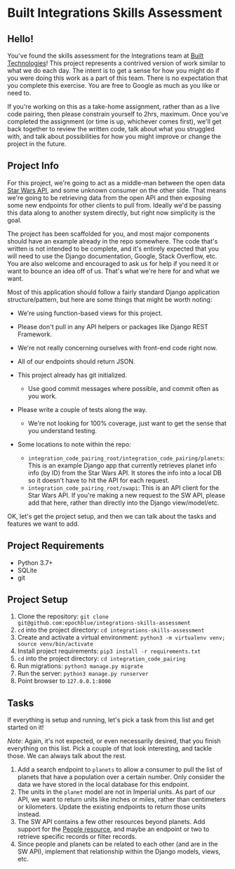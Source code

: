 # Built Integrations Skills Assessment

## Hello!

You've found the skills assessment for the Integrations team at [Built Technologies](https://getbuilt.com/)!
This project represents a contrived version of work similar to what we do each day.
The intent is to get a sense for how you might do if you were doing this work as a part of this team.
There is no expectation that you complete this exercise.
You are free to Google as much as you like or need to.

If you're working on this as a take-home assignment, rather than as a live code pairing, then please constrain yourself to 2hrs, maximum.
Once you've completed the assignment (or time is up, whichever comes first), we'll get back together to review the written code, talk about what you struggled with, and talk about possibilities for how you might improve or change the project in the future.


## Project Info

For this project, we're going to act as a middle-man between the open data [Star Wars API](https://swapi.dev/), and some unknown consumer on the other side. That means we're going to be retrieving data from the open API and then exposing some new endpoints for other clients to pull from. Ideally we'd be passing this data along to another system directly, but right now simplicity is the goal.

The project has been scaffolded for you, and most major components should have an example already in the repo somewhere. The code that's written is not intended to be complete, and it's entirely expected that you will need to use the Django documentation, Google, Stack Overflow, etc. You are also welcome and encouraged to ask us for help if you need it or want to bounce an idea off of us. That's what we're here for and what we want.

Most of this application should follow a fairly standard Django application structure/pattern, but here are some things that might be worth noting:

* We're using function-based views for this project.
* Please don't pull in any API helpers or packages like Django REST Framework.
* We're not really concerning ourselves with front-end code right now.
* All of our endpoints should return JSON.
* This project already has git initialized.
    * Use good commit messages where possible, and commit often as you work.

* Please write a couple of tests along the way.
    * We're not looking for 100% coverage, just want to get the sense that you understand testing.

* Some locations to note within the repo:

    * `integration_code_pairing_root/integration_code_pairing/planets`: This is an example Django app that currently retrieves planet info info (by ID) from the Star Wars API. It stores the info into a local DB so it doesn't have to hit the API for each request.
    * `integration_code_pairing_root/swapi`: This is an API client for the Star Wars API. If you're making a new request to the SW API, please add that here, rather than directly into the Django view/model/etc.

OK, let's get the project setup, and then we can talk about the tasks and features we want to add.

## Project Requirements

* Python 3.7+
* SQLite
* git


## Project Setup 

1. Clone the repository: `git clone git@github.com:epochblue/integrations-skills-assessment`
2. `cd` into the project directory: `cd integrations-skills-assessment`
3. Create and activate a virtual environment: `python3 -m virtualenv venv; source venv/bin/activate`
4. Install project requirements: `pip3 install -r requirements.txt`
5. `cd` into the project directory: `cd integration_code_pairing`
6. Run migrations: `python3 manage.py migrate`
7. Run the server: `python3 manage.py runserver`
8. Point browser to `127.0.0.1:8000`


## Tasks

If everything is setup and running, let's pick a task from this list and get started on it!

_Note_: Again, it's not expected, or even necessarily desired, that you finish everything on this list. Pick a couple of that look interesting, and tackle those. We can always talk about the rest.

1. Add a search endpoint to `planets` to allow a consumer to pull the list of planets that have a population over a certain number. Only consider the data we have stored in the local database for this endpoint.
2. The units in the `planet` model are not in Imperial units. As part of our API, we want to return units like inches or miles, rather than centimeters or kilometers. Update the existing endpoints to return those units instead. 
3. The SW API contains a few other resources beyond planets. Add support for the [People resource](https://swapi.dev/documentation#people), and maybe an endpoint or two to retrieve specific records or filter records.
4. Since people and planets can be related to each other (and are in the SW API), implement that relationship within the Django models, views, etc.